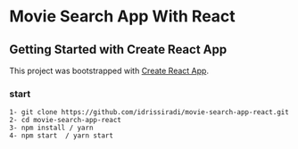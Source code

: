 # Movie Search App With React
## Getting Started with Create React App

This project was bootstrapped with [Create React App](https://github.com/facebook/create-react-app).

### start
    1- git clone https://github.com/idrissiradi/movie-search-app-react.git
    2- cd movie-search-app-react
    3- npm install / yarn 
    4- npm start  / yarn start
